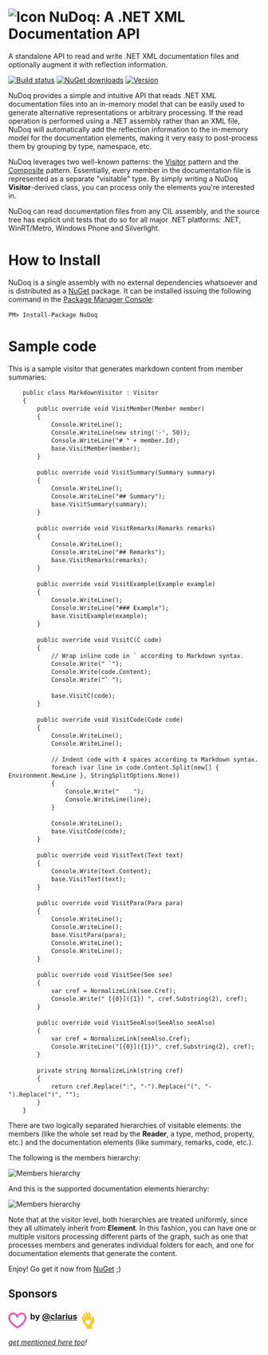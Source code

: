 ![Icon](https://raw.github.com/kzu/NuDoq/master/doc/Icon-32.png) NuDoq: A .NET XML Documentation API
===

A standalone API to read and write .NET XML documentation files and optionally augment it with reflection information.

[![Build status](https://img.shields.io/appveyor/ci/kzu/NuDoq.svg)](https://ci.appveyor.com/project/kzu/NuDoq)
[![NuGet downloads](https://img.shields.io/nuget/dt/NuDoq.svg)](https://www.nuget.org/packages/NuDoq)
[![Version](https://img.shields.io/nuget/v/NuDoq.svg)](https://www.nuget.org/packages/NuDoq)

NuDoq provides a simple and intuitive API that reads .NET XML documentation files into an in-memory model that can be easily used to generate alternative representations or arbitrary processing. If the read operation is performed using a .NET assembly rather than an XML file, NuDoq will automatically add the reflection information to the in-memory model for the documentation elements, making it very easy to post-process them by grouping by type, namespace, etc.

NuDoq leverages two well-known patterns: the [Visitor](http://en.wikipedia.org/wiki/Visitor_pattern) pattern and the [Composite](http://en.wikipedia.org/wiki/Composite_pattern) pattern. Essentially, every member in the documentation file is represented as a separate "visitable" type. By simply writing a NuDoq **Visitor**-derived class, you can process only the elements you're interested in.

NuDoq can read documentation files from any CIL assembly, and the source tree has explicit unit tests that do so for all major .NET platforms: .NET, WinRT/Metro, Windows Phone and Silverlight.

# How to Install
NuDoq is a single assembly with no external dependencies whatsoever and is distributed as a [NuGet](https://nuget.org/packages/NuDoq) package. It can be installed issuing the following command in the [Package Manager Console](http://docs.nuget.org/docs/start-here/using-the-package-manager-console):

	PM> Install-Package NuDoq


# Sample code
This is a sample visitor that generates markdown content from member summaries:

        public class MarkdownVisitor : Visitor
        {
            public override void VisitMember(Member member)
            {
                Console.WriteLine();
                Console.WriteLine(new string('-', 50));
                Console.WriteLine("# " + member.Id);
                base.VisitMember(member);
            }

            public override void VisitSummary(Summary summary)
            {
                Console.WriteLine();
                Console.WriteLine("## Summary");
                base.VisitSummary(summary);
            }

            public override void VisitRemarks(Remarks remarks)
            {
                Console.WriteLine();
                Console.WriteLine("## Remarks");
                base.VisitRemarks(remarks);
            }

            public override void VisitExample(Example example)
            {
                Console.WriteLine();
                Console.WriteLine("### Example");
                base.VisitExample(example);
            }

            public override void VisitC(C code)
            {
                // Wrap inline code in ` according to Markdown syntax.
                Console.Write(" `");
                Console.Write(code.Content);
                Console.Write("` ");

                base.VisitC(code);
            }

            public override void VisitCode(Code code)
            {
                Console.WriteLine();
                Console.WriteLine();
                
                // Indent code with 4 spaces according to Markdown syntax.
                foreach (var line in code.Content.Split(new[] { Environment.NewLine }, StringSplitOptions.None))
                {
                    Console.Write("    ");
                    Console.WriteLine(line);
                }

                Console.WriteLine();
                base.VisitCode(code);
            }

            public override void VisitText(Text text)
            {
                Console.Write(text.Content);
                base.VisitText(text);
            }

            public override void VisitPara(Para para)
            {
                Console.WriteLine();
                Console.WriteLine();
                base.VisitPara(para);
                Console.WriteLine();
                Console.WriteLine();
            }

            public override void VisitSee(See see)
            {
                var cref = NormalizeLink(see.Cref);
                Console.Write(" [{0}]({1}) ", cref.Substring(2), cref);
            }

            public override void VisitSeeAlso(SeeAlso seeAlso)
            {
                var cref = NormalizeLink(seeAlso.Cref);
                Console.WriteLine("[{0}]({1})", cref.Substring(2), cref);
            }

            private string NormalizeLink(string cref)
            {
                return cref.Replace(":", "-").Replace("(", "-").Replace(")", "");
            }
        }


There are two logically separated hierarchies of visitable elements: the members (like the whole set read by the **Reader**, a type, method, property, etc.) and the documentation elements (like summary, remarks, code, etc.).

The following is the members hierarchy:

![Members hierarchy](https://raw.github.com/kzu/NuDoq/master/doc/NuDoq.Members.png)

And this is the supported documentation elements hierarchy:

![Members hierarchy](https://raw.github.com/kzu/NuDoq/master/doc/NuDoq.Content.png)

Note that at the visitor level, both hierarchies are treated uniformly, since they all ultimately inherit from **Element**. In this fashion, you can have one or multiple visitors processing different parts of the graph, such as one that processes members and generates individual folders for each, and one for documentation elements that generate the content.


Enjoy! Go get it now from [NuGet](https://nuget.org/packages/NuDoq) ;)



## Sponsors

<h3 style="vertical-align: text-top" id="by-clarius">
<img src="https://raw.githubusercontent.com/devlooped/oss/main/assets/images/sponsors.svg" alt="sponsors" height="36" width="36" style="vertical-align: text-top; border: 0px; padding: 0px; margin: 0px">&nbsp;&nbsp;by&nbsp;<a href="https://github.com/clarius">@clarius</a>&nbsp;<img src="https://raw.githubusercontent.com/clarius/branding/main/logo/logo.svg" alt="sponsors" height="36" width="36" style="vertical-align: text-top; border: 0px; padding: 0px; margin: 0px">
</h3>

*[get mentioned here too](https://github.com/sponsors/devlooped)!*
